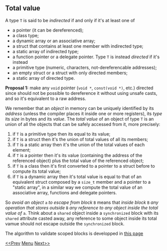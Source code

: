 ## Total value
A type `T` is said to be *indirected* if and only if it's at least one of
- a pointer (it can be dereferenced);
- a class type;
- a dynamic array or an associative array;
- a struct that contains at least one member with indirected type;
- a static array of indirected type;
- a function pointer or a delegate pointer.
Type `T` is instead *directed* if it's instead
- a primitive type (numeric, characters, not-dereferencable addresses);
- an empty struct or a struct with only directed members;
- a static array of directed type.

**Proposal 1:** make any `void` pointer (`void *`, `const(void *)`, etc.) directed since should not be possible to dereference it without using unsafe casts, and so it's equivalent to a raw address.

We remember that an *object* in memory can be uniquely identified by its *address* (unless the compiler places it inside one or more registers), its *type* its *size* in bytes and its *value*. The *total value* of an object of type `T` is an union of all the objects that can be safely accessed from it, more precisely:
1. if `T` is a primitive type then its equal to its value;
2. if `T` is a struct then it's the union of total values of all its members;
3. if `T` is a static array then it's the union of the total values of each element;
4. if `T` is a pointer then it's its value (containing the address of the referenced object) plus the total value of the referenced object;
5. if `T` is a class then it's first converted to a pointer to a struct before to compute its total value;
6. if `T` is a dynamic array then it's total value is equal to that of an equivalent struct composed by a `size_t` member and a pointer to a "static array", in a similar way we compute the total value of an associative array, functions and delegate pointers.

So *avoid an object* `a` *to escape from block* `B` means that *inside block* `B` *any operation that stores outside* `B` *any reference to any object inside the total value of* `a`. Think about a `shared` object inside a `synchronized` block with its `shared` attribute casted away, any reference to some object inside its total vamue should not escape outside the `synchronized` block.

The algorithm to validate scoped blocks is developped in [this page](scope_algorithm.md)

[<<Prev](scope_block.md) [Menu](README.md) [Next>>](scope_algorithm.md)
